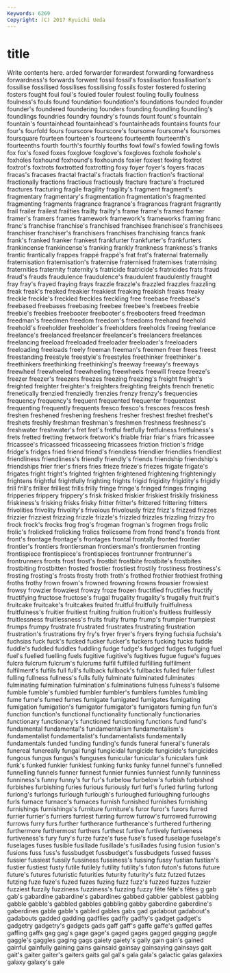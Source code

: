 ```yaml
---
Keywords: 6269 
Copyright: (C) 2017 Ryuichi Ueda
---
```


# title

Write contents here.
arded forwarder forwardest forwarding forwardness forwardness's forwards forwent
fossil fossil's fossilisation fossilisation's fossilise fossilised fossilises fossilising fossils foster
fostered fostering fosters fought foul foul's fouled fouler foulest fouling
foully foulness foulness's fouls found foundation foundation's foundations founded founder
founder's foundered foundering founders founding foundling foundling's foundlings foundries foundry
foundry's founds fount fount's fountain fountain's fountainhead fountainhead's fountainheads fountains
founts four four's fourfold fours fourscore fourscore's foursome foursome's foursomes
foursquare fourteen fourteen's fourteens fourteenth fourteenth's fourteenths fourth fourth's fourthly
fourths fowl fowl's fowled fowling fowls fox fox's foxed foxes
foxglove foxglove's foxgloves foxhole foxhole's foxholes foxhound foxhound's foxhounds foxier
foxiest foxing foxtrot foxtrot's foxtrots foxtrotted foxtrotting foxy foyer foyer's
foyers fracas fracas's fracases fractal fractal's fractals fraction fraction's fractional
fractionally fractions fractious fractiously fracture fracture's fractured fractures fracturing fragile
fragility fragility's fragment fragment's fragmentary fragmentary's fragmentation fragmentation's fragmented fragmenting
fragments fragrance fragrance's fragrances fragrant fragrantly frail frailer frailest frailties
frailty frailty's frame frame's framed framer framer's framers frames framework
framework's frameworks framing franc franc's franchise franchise's franchised franchisee franchisee's
franchisees franchiser franchiser's franchisers franchises franchising francs frank frank's franked
franker frankest frankfurter frankfurter's frankfurters frankincense frankincense's franking frankly frankness
frankness's franks frantic frantically frappes frappé frappé's frat frat's fraternal
fraternally fraternisation fraternisation's fraternise fraternised fraternises fraternising fraternities fraternity fraternity's
fratricide fratricide's fratricides frats fraud fraud's frauds fraudulence fraudulence's fraudulent
fraudulently fraught fray fray's frayed fraying frays frazzle frazzle's frazzled
frazzles frazzling freak freak's freaked freakier freakiest freaking freakish freaks
freaky freckle freckle's freckled freckles freckling free freebase freebase's freebased
freebases freebasing freebee freebee's freebees freebie freebie's freebies freebooter freebooter's
freebooters freed freedman freedman's freedmen freedom freedom's freedoms freehand freehold
freehold's freeholder freeholder's freeholders freeholds freeing freelance freelance's freelanced freelancer
freelancer's freelancers freelances freelancing freeload freeloaded freeloader freeloader's freeloaders freeloading
freeloads freely freeman freeman's freemen freer frees freest freestanding freestyle
freestyle's freestyles freethinker freethinker's freethinkers freethinking freethinking's freeway freeway's freeways
freewheel freewheeled freewheeling freewheels freewill freeze freeze's freezer freezer's freezers
freezes freezing freezing's freight freight's freighted freighter freighter's freighters freighting
freights french frenetic frenetically frenzied frenziedly frenzies frenzy frenzy's frequencies
frequency frequency's frequent frequented frequenter frequentest frequenting frequently frequents fresco
fresco's frescoes frescos fresh freshen freshened freshening freshens fresher freshest
freshet freshet's freshets freshly freshman freshman's freshmen freshness freshness's freshwater
freshwater's fret fret's fretful fretfully fretfulness fretfulness's frets fretted fretting
fretwork fretwork's friable friar friar's friars fricassee fricassee's fricasseed fricasseeing
fricassees friction friction's fridge fridge's fridges fried friend friend's friendless
friendlier friendlies friendliest friendliness friendliness's friendly friendly's friends friendship friendship's
friendships frier frier's friers fries frieze frieze's friezes frigate frigate's
frigates fright fright's frighted frighten frightened frightening frighteningly frightens frightful
frightfully frighting frights frigid frigidity frigidity's frigidly frill frill's frillier
frilliest frills frilly fringe fringe's fringed fringes fringing fripperies frippery
frippery's frisk frisked friskier friskiest friskily friskiness friskiness's frisking frisks
frisky fritter fritter's frittered frittering fritters frivolities frivolity frivolity's frivolous
frivolously frizz frizz's frizzed frizzes frizzier frizziest frizzing frizzle frizzle's
frizzled frizzles frizzling frizzy fro frock frock's frocks frog frog's
frogman frogman's frogmen frogs frolic frolic's frolicked frolicking frolics frolicsome
from frond frond's fronds front front's frontage frontage's frontages frontal
frontally fronted frontier frontier's frontiers frontiersman frontiersman's frontiersmen fronting frontispiece
frontispiece's frontispieces frontrunner frontrunner's frontrunners fronts frost frost's frostbit frostbite
frostbite's frostbites frostbiting frostbitten frosted frostier frostiest frostily frostiness frostiness's
frosting frosting's frosts frosty froth froth's frothed frothier frothiest frothing
froths frothy frown frown's frowned frowning frowns frowsier frowsiest frowsy
frowzier frowziest frowzy froze frozen fructified fructifies fructify fructifying fructose
fructose's frugal frugality frugality's frugally fruit fruit's fruitcake fruitcake's fruitcakes
fruited fruitful fruitfully fruitfulness fruitfulness's fruitier fruitiest fruiting fruition fruition's
fruitless fruitlessly fruitlessness fruitlessness's fruits fruity frump frump's frumpier frumpiest
frumps frumpy frustrate frustrated frustrates frustrating frustration frustration's frustrations fry
fry's fryer fryer's fryers frying fuchsia fuchsia's fuchsias fuck fuck's
fucked fucker fucker's fuckers fucking fucks fuddle fuddle's fuddled fuddles
fuddling fudge fudge's fudged fudges fudging fuel fuel's fuelled fuelling
fuels fugitive fugitive's fugitives fugue fugue's fugues fulcra fulcrum fulcrum's
fulcrums fulfil fulfilled fulfilling fulfilment fulfilment's fulfils full full's fullback
fullback's fullbacks fulled fuller fullest fulling fullness fullness's fulls fully
fulminate fulminated fulminates fulminating fulmination fulmination's fulminations fulness fulness's fulsome
fumble fumble's fumbled fumbler fumbler's fumblers fumbles fumbling fume fume's
fumed fumes fumigate fumigated fumigates fumigating fumigation fumigation's fumigator fumigator's
fumigators fuming fun fun's function function's functional functionality functionally functionaries
functionary functionary's functioned functioning functions fund fund's fundamental fundamental's fundamentalism
fundamentalism's fundamentalist fundamentalist's fundamentalists fundamentally fundamentals funded funding funding's funds
funeral funeral's funerals funereal funereally fungal fungi fungicidal fungicide fungicide's
fungicides fungous fungus fungus's funguses funicular funicular's funiculars funk funk's
funked funkier funkiest funking funks funky funnel funnel's funnelled funnelling
funnels funner funnest funnier funnies funniest funnily funniness funniness's funny
funny's fur fur's furbelow furbelow's furbish furbished furbishes furbishing furies
furious furiously furl furl's furled furling furlong furlong's furlongs furlough
furlough's furloughed furloughing furloughs furls furnace furnace's furnaces furnish furnished
furnishes furnishing furnishings furnishings's furniture furniture's furor furor's furors furred
furrier furrier's furriers furriest furring furrow furrow's furrowed furrowing furrows
furry furs further furtherance furtherance's furthered furthering furthermore furthermost furthers
furthest furtive furtively furtiveness furtiveness's fury fury's furze furze's fuse
fuse's fused fuselage fuselage's fuselages fuses fusible fusillade fusillade's fusillades
fusing fusion fusion's fusions fuss fuss's fussbudget fussbudget's fussbudgets fussed
fusses fussier fussiest fussily fussiness fussiness's fussing fussy fustian fustian's
fustier fustiest fusty futile futilely futility futility's futon futon's futons
future future's futures futuristic futurities futurity futurity's futz futzed futzes
futzing fuze fuze's fuzed fuzes fuzing fuzz fuzz's fuzzed fuzzes
fuzzier fuzziest fuzzily fuzziness fuzziness's fuzzing fuzzy fête fête's fêtes
g gab gab's gabardine gabardine's gabardines gabbed gabbier gabbiest gabbing
gabble gabble's gabbled gabbles gabbling gabby gaberdine gaberdine's gaberdines gable
gable's gabled gables gabs gad gadabout gadabout's gadabouts gadded gadding
gadflies gadfly gadfly's gadget gadget's gadgetry gadgetry's gadgets gads gaff
gaff's gaffe gaffe's gaffed gaffes gaffing gaffs gag gag's gage
gage's gaged gages gagged gagging gaggle gaggle's gaggles gaging gags
gaiety gaiety's gaily gain gain's gained gainful gainfully gaining gains
gainsaid gainsay gainsaying gainsays gait gait's gaiter gaiter's gaiters gaits
gal gal's gala gala's galactic galas galaxies galaxy galaxy's gale
